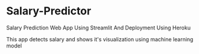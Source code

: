 # Salary-Predictor
Salary Prediction Web App Using Streamlit And Deployment Using Heroku

This app detects salary and shows it's visualization using machine learning model
